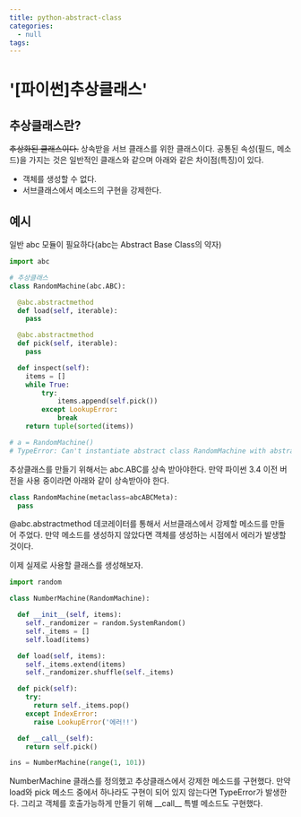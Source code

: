 ```yaml
---
title: python-abstract-class
categories:
  - null
tags:
---
```


# '[파이썬]추상클래스'

## 추상클래스란?

~~추상화된 클래스이다.~~ 상속받을 서브 클래스를 위한 클래스이다. 공통된 속성(필드, 메소드)을 가지는 것은 일반적인 클래스와 같으며 아래와 같은 차이점(특징)이 있다.

- 객체를 생성할 수 없다.
- 서브클래스에서 메소드의 구현을 강제한다.

## 예시

일반 abc 모듈이 필요하다(abc는 Abstract Base Class의 약자)

```python
import abc

# 추상클래스
class RandomMachine(abc.ABC):

  @abc.abstractmethod
  def load(self, iterable):
    pass

  @abc.abstractmethod
  def pick(self, iterable):
    pass

  def inspect(self):
    items = []
    while True:
        try:
            items.append(self.pick())
        except LookupError:
            break
    return tuple(sorted(items))

# a = RandomMachine()
# TypeError: Can't instantiate abstract class RandomMachine with abstract methods load, pick
```

추상클래스를 만들기 위해서는 abc.ABC를 상속 받아야한다. 만약 파이썬 3.4 이전 버전을 사용 중이라면 아래와 같이 상속받아야 한다.

```python
class RandomMachine(metaclass=abcABCMeta):
  pass
```

@abc.abstractmethod 데코레이터를 통해서 서브클래스에서 강제할 메소드를 만들어 주었다. 만약 메소드를 생성하지 않았다면 객체를 생성하는 시점에서 에러가 발생할 것이다.

이제 실제로 사용할 클래스를 생성해보자.

```python
import random

class NumberMachine(RandomMachine):

  def __init__(self, items):
    self._randomizer = random.SystemRandom()
    self._items = []
    self.load(items)

  def load(self, items):
    self._items.extend(items)
    self._randomizer.shuffle(self._items)

  def pick(self):
    try:
      return self._items.pop()
    except IndexError:
      raise LookupError('에러!!')

  def __call__(self):
    return self.pick()

ins = NumberMachine(range(1, 101))
```

NumberMachine 클래스를 정의했고 추상클래스에서 강제한 메소드를 구현했다. 만약 load와 pick 메소드 중에서 하나라도 구현이 되어 있지 않는다면 TypeError가 발생한다. 그리고 객체를 호출가능하게 만들기 위해 \_\_call\_\_ 특별 메소드도 구현했다.
